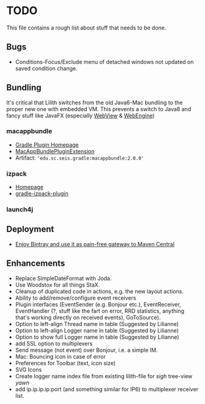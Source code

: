 # TODO
This file contains a rough list about stuff that needs to be done.

## Bugs
- Conditions-Focus/Exclude menu of detached windows not updated on saved condition change.

## Bundling
It's critical that Lilith switches from the old Java6-Mac bundling to the proper new one with embedded VM. This prevents a switch to Java8 and fancy stuff like JavaFX (especially [WebView](http://docs.oracle.com/javafx/2/api/javafx/scene/web/WebView.html) & [WebEngine](http://docs.oracle.com/javafx/2/api/javafx/scene/web/WebEngine.html))

### macappbundle
- [Gradle Plugin Homepage](https://code.google.com/p/gradle-macappbundle/)
- [MacAppBundlePluginExtension](https://code.google.com/p/gradle-macappbundle/source/browse/src/main/groovy/edu/sc/seis/gradle/macAppBundle/MacAppBundlePluginExtension.groovy)
- Artifact: `'edu.sc.seis.gradle:macappbundle:2.0.0'`

### izpack
- [Homepage](http://izpack.org/)
- [gradle-izpack-plugin](https://github.com/bmuschko/gradle-izpack-plugin)

### launch4j 

## Deployment

- [Enjoy Bintray and use it as pain-free gateway to Maven Central](http://blog.bintray.com/2014/02/11/bintray-as-pain-free-gateway-to-maven-central/)


## Enhancements
- Replace SimpleDateFormat with Joda.
- Use Woodstox for all things StaX.
- Cleanup of duplicated code in actions, e.g. the new layout actions.
- Ability to add/remove/configure event receivers
- Plugin interfaces (EventSender (e.g. Bonjour etc.), EventReceiver, EventHandler (?, stuff like the fart on error, RRD statistics, anything that's working directly on received events), GoToSource).
- Option to left-align Thread name in table (Suggested by Lilianne)
- Option to left-align Logger name in table (Suggested by Lilianne)
- Option to show full Logger name in table (Suggested by Lilianne)
- add SSL option to multiplexers
- Send message (not event) over Bonjour, i.e. a simple IM.
- Mac: Bouncing icon in case of error
- Preferences for Toolbar (text, icon size)
- SVG Icons
- Create logger name index file from existing lilith-file for *sigh* tree-view *yawn*
- add ip.ip.ip.ip:port (and something similar for IP6) to multiplexer receiver list.
